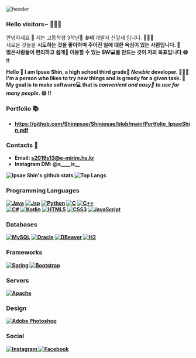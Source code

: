 ![header](https://capsule-render.vercel.app/api?type=waving&color=gradient&height=250&section=header&footer&text=🐣+Ipsae+Shin+🐣&fontSize=60&animation=twinkling)

### Hello visitors~ 👋👋👋

<p>
    안녕하세요 🥰 저는 고등학생 3학년🎒 <em><b>뉴비</b></em> 개발자 신잎새 입니다. 👩🏻‍💻 <br>
    새로운 것들을 <b>시도<b>하는 것을 좋아하며 주어진 일에 대한 욕심이 있는 사람입니다. 🎯 <br>
    <b>많은사람들이 편리하고 쉽게🤳</b> 이용할 수 있는 SW💻를 만드는 것이 저의 목표입니다 😄 ‼️
</p>
 
<p>
      Hello 🥰 I am Ipsae Shin, a high school third grade🎒 <em><b>Newbie</b></em> developer. 👩🏻‍💻 <br>
  I'm a person who likes to <b>try new things</b> and is greedy for a given task. 🎯 <br>
  My goal is to make software💻 that is <em><b>convenient and easy<b/>🤳 to use for many people</em>. 😄 ‼️
</p>
      
### Portfolio 📚
 * https://github.com/Shinipsae/Shinipsae/blob/main/Portfolio_IpsaeShin.pdf

### Contacts 💌
* Email: s2019s13@e-mirim.hs.kr
* Instagram DM: @s____is__

![Ipsae Shin's github stats](https://github-readme-stats.vercel.app/api?username=Shinipsae&show_icons=true&hide_border=true&count_private=true)
![Top Langs](https://github-readme-stats.vercel.app/api/top-langs/?username=Shinipsae&layout=compact&langs_count=81)

### Programming Languages
<a href="" target="_blank"><img alt="Java" src="https://img.shields.io/badge/java-%23ED8B00.svg?&style=flat-square&logo=java&logoColor=white"/></a>
<a href="" target="_blank"><img alt="Jsp" src="https://img.shields.io/badge/jsp-%23ED8B10.svg?&style=flat-square&logo=jsp&logoColor=white"/></a>
<a href="" target="_blank"><img alt="Python" src="https://img.shields.io/badge/python%20-%2314354C.svg?&style=flat-square&logo=python&logoColor=white"/></a>
<a href="" target="_blank"><img alt="C" src="https://img.shields.io/badge/c%20-%2300599C.svg?&style=flat-square&logo=c&logoColor=white"/></a>
<a href="" target="_blank"><img alt="C++" src="https://img.shields.io/badge/c++%20-%2300599C.svg?&style=flat-square&logo=c%2B%2B&ogoColor=white"/></a>
<br>
<a href="" target="_blank"><img alt="C#" src="https://img.shields.io/badge/c%23%20-%23239120.svg?&style=flat-square&logo=c-sharp&logoColor=white"/></a>
<a href="" target="_blank"><img alt="Kotlin" src="https://img.shields.io/badge/kotlin-%230095D5.svg?&style=flat-square&logo=kotlin&logoColor=white"/></a>
<a href="" target="_blank"><img alt="HTML5" src="https://img.shields.io/badge/html5%20-%23E34F26.svg?&style=flat-square&logo=html5&logoColor=white"/></a>
<a href="" target="_blank"><img alt="CSS3" src="https://img.shields.io/badge/css3%20-%231572B6.svg?&style=flat-square&logo=css3&logoColor=white"/></a>
<a href="" target="_blank"><img alt="JavaScript" src="https://img.shields.io/badge/javascript%20-%23323330.svg?&style=flat-square&logo=javascript&logoColor=%23F7DF1E"/></a>

### Databases
<a href="" target="_blank"><img alt="MySQL" src="https://img.shields.io/badge/mysql-%2300f.svg?&style=flat-square&logo=mysql&logoColor=white"/></a>
<a href="" target="_blank"><img alt="Oracle" src ="https://img.shields.io/badge/oracle%20-%23F00000.svg?&style=flat-square&logo=oracle&logoColor=white" /></a>
<a href="" target="_blank"><img alt="DBeaver" src="https://img.shields.io/badge/dbeaver-%23846d5e.svg?&style=flat-square&logo=dbeaver&logoColor=white"/></a>
<a href="" target="_blank"><img alt="H2" src="https://img.shields.io/badge/h2-%20%230011d1.svg?&style=flat-square&logo=h2&logoColor=white"/></a>

### Frameworks
<a href="" target="_blank"><img alt="Spring" src="https://img.shields.io/badge/spring%20-%236DB33F.svg?&style=flat-square&logo=spring&logoColor=white"/></a>
<a href="" target="_blank"><img alt="Bootstrap" src="https://img.shields.io/badge/bootstrap%20-%23563D7C.svg?&style=flat-square&logo=bootstrap&logoColor=white"/></a>

### Servers
<a href="" target="_blank"><img alt="Apache" src="https://img.shields.io/badge/apache%20-%23D42029.svg?&style=flat-square&logo=apache&logoColor=white"/></a>

### Design
<a href="" target="_blank"><img alt="Adobe Photoshop" src="https://img.shields.io/badge/adobe%20photoshop%20-%2331A8FF.svg?&style=for-the-badge&logo=adobe%20photoshop&logoColor=white"/></a>

### Social
<a href="https://www.instagram.com/s____is__/" target="_blank"><img alt="Instagram" src="https://img.shields.io/badge/instagram%20-%23E4405F.svg?&style=flat-square&logo=Instagram&logoColor=white"/> </a>
<a href="https://www.facebook.com/profile.php?id=100009419736751" target="_blank"><img alt="Facebook" src="https://img.shields.io/badge/Facebook%20-%231877F2.svg?&style=flat-square&logo=Facebook&logoColor=white"/></a>


